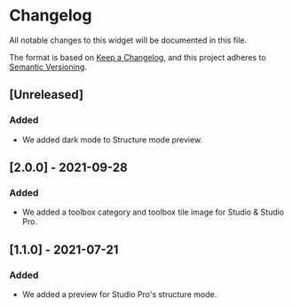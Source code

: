 # Changelog
All notable changes to this widget will be documented in this file.

The format is based on [Keep a Changelog](https://keepachangelog.com/en/1.0.0/), and this project adheres to [Semantic Versioning](https://semver.org/spec/v2.0.0.html).

## [Unreleased]

### Added
- We added dark mode to Structure mode preview.

## [2.0.0] - 2021-09-28

### Added
- We added a toolbox category and toolbox tile image for Studio & Studio Pro.

## [1.1.0] - 2021-07-21

### Added
- We added a preview for Studio Pro's structure mode.
